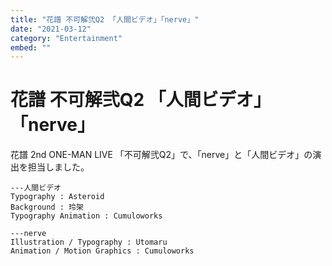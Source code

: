 ```yaml
---
title: "花譜 不可解弐Q2 「人間ビデオ」「nerve」"
date: "2021-03-12"
category: "Entertainment"
embed: ""
---
```


# 花譜 不可解弐Q2 「人間ビデオ」「nerve」

花譜 2nd ONE-MAN LIVE 「不可解弐Q2」で、「nerve」と「人間ビデオ」の演出を担当しました。

```plaintext
---人間ビデオ
Typography : Asteroid
Background : 玲架
Typography Animation : Cumuloworks

---nerve
Illustration / Typography : Utomaru
Animation / Motion Graphics : Cumuloworks
```

